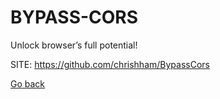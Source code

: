 # BYPASS-CORS
 
 Unlock browser’s full potential!
 
 SITE: https://github.com/chrishham/BypassCors

 [Go back](https://portable-linux-apps.github.io/apps.html)
